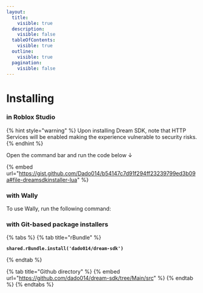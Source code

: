```yaml
---
layout:
  title:
    visible: true
  description:
    visible: false
  tableOfContents:
    visible: true
  outline:
    visible: true
  pagination:
    visible: false
---
```


# Installing

### in Roblox Studio

{% hint style="warning" %}
Upon installing Dream SDK, note that HTTP Services will be enabled making the experience vulnerable to security risks.
{% endhint %}

Open the command bar and run the code below ↓

{% embed url="https://gist.github.com/Dado014/b54147c7d91f294ff23239799ed3b09a#file-dreamsdkinstaller-lua" %}

### with Wally

To use Wally, run the following command:



### with Git-based package installers

{% tabs %}
{% tab title="rBundle" %}
<pre class="language-lua"><code class="lang-lua"><strong>shared.rBundle.install('dado014/dream-sdk')
</strong></code></pre>
{% endtab %}

{% tab title="Github directory" %}
{% embed url="https://github.com/dado014/dream-sdk/tree/Main/src" %}
{% endtab %}
{% endtabs %}




